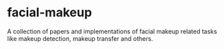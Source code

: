 # facial-makeup
A collection of papers and implementations of facial makeup related tasks like makeup detection, makeup transfer and others.
